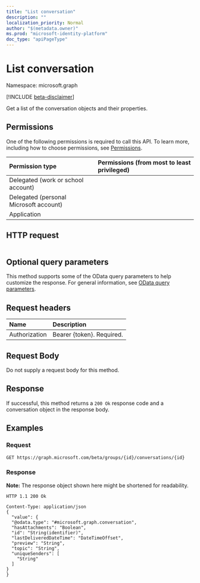 ```yaml
---
title: "List conversation"
description: ""
localization_priority: Normal
author: "$(metadata.owner)"
ms.prod: "microsoft-identity-platform"
doc_type: "apiPageType"
---
```


# List conversation

Namespace: microsoft.graph

[!INCLUDE [beta-disclaimer](../../includes/beta-disclaimer.md)]

Get a list of the conversation objects and their properties.

## Permissions

One of the following permissions is required to call this API. To learn more, including how to choose permissions, see [Permissions](/graph/permissions-reference).

| Permission type                        | Permissions (from most to least privileged) |
| :------------------------------------- | :------------------------------------------ |
| Delegated (work or school account)     |                                             |
| Delegated (personal Microsoft account) |                                             |
| Application                            |                                             |

## HTTP request

<!-- {
  "blockType": "ignored"
}
-->

```http

```

## Optional query parameters

This method supports some of the OData query parameters to help customize the response. For general information, see [OData query parameters](/graph/query-parameters).

## Request headers

| Name          | Description               |
| :------------ | :------------------------ |
| Authorization | Bearer {token}. Required. |

## Request Body

<!-- Actions and Functions -->

<!-- CRUD Methods -->

Do not supply a request body for this method.

## Response

If successful, this method returns a `200 Ok` response code and a conversation object in the response body.

## Examples

### Request

<!-- {
  "blockType": "request",
  "name": "list_conversation"
}
-->

```http
GET https://graph.microsoft.com/beta/groups/{id}/conversations/{id}

```

### Response

**Note:** The response object shown here might be shortened for readability.

<!-- {
  "blockType": "response",
  "truncated": true,
  "@odata.type": "Microsoft.OutlookServices.conversation"
}
-->

```http
HTTP 1.1 200 Ok

Content-Type: application/json
{
  "value": {
  "@odata.type": "#microsoft.graph.conversation",
  "hasAttachments": "Boolean",
  "id": "String(identifier)",
  "lastDeliveredDateTime": "DateTimeOffset",
  "preview": "String",
  "topic": "String",
  "uniqueSenders": [
    "String"
  ]
}
}

```
